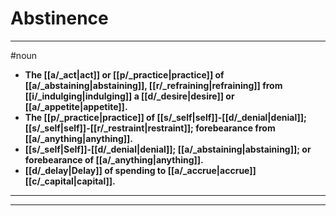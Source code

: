# Abstinence
---
#noun
- **The [[a/_act|act]] or [[p/_practice|practice]] of [[a/_abstaining|abstaining]], [[r/_refraining|refraining]] from [[i/_indulging|indulging]] a [[d/_desire|desire]] or [[a/_appetite|appetite]].**
- **The [[p/_practice|practice]] of [[s/_self|self]]-[[d/_denial|denial]]; [[s/_self|self]]-[[r/_restraint|restraint]]; forebearance from [[a/_anything|anything]].**
- **[[s/_self|Self]]-[[d/_denial|denial]]; [[a/_abstaining|abstaining]]; or forebearance of [[a/_anything|anything]].**
- **[[d/_delay|Delay]] of spending to [[a/_accrue|accrue]] [[c/_capital|capital]].**
---
---
